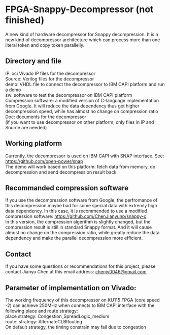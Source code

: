 # FPGA-Snappy-Decompressor (not finished)
A new kind of hardware decompressor for Snappy decompression. It is a new kind of decompressor architecture which can process more than one literal token and copy token parallelly.

Directory and file
---
IP: xci Vivado IP files for the decompressor\
Source: Verilog files for the decompressor\
demo: VHDL file to connect the decompressor to IBM CAPI platform and run a demo\
sw: software to test the decompressor on IBM CAPI platform\
Compression software: a modified version of C-language implementation from Google. It will reduce the data dependency thus get higher decompression speed, while has almost no change on compression ratio\
Doc: documents for the decompressor\
(if you want to use decompressor on other platform, only files in IP and Source are needed)

Working platform
----
Currently, the decompressor is used on IBM CAPI with SNAP interface. See: https://github.com/open-power/snap \
The demo will work based on this platform: fetch data from memory, do decompression and send decompression result back

Recommanded compression software
----
If you use the decompression software from Google, the perfromance of this decompression maybe bad for some special data with extremly high data dependency. In this case, it is recommended to use a modified compression software: https://github.com/ChenJianyunp/snappy-c \
In this version, the compression algerithm is slightly changed, but the compression result is still in standard Snappy format. And it will cause almost no change on the compression ratio, while greatly reduce the data dependency and make the parallel decompression more efficient.

Contact
----
If you have some questions or recommendations for this project, please contact Jianyu Chen at this email address: chenjy0046@gmail.com

Parameter of implementation on Vivado:
----
The working frequency of this decompressor on KU115 FPGA (core speed -2) can achieve 250MHz when connects to IBM CAPI interface with the following place and route strategy:\
place strategy: Congestion_SpreadLogic_medium\
route: strategy:  AlternateCLBRouting\
On default strategy, the timing constrain may fail due to congestion
